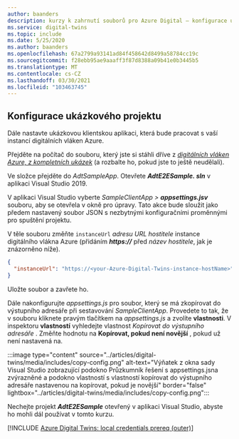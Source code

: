 ```yaml
---
author: baanders
description: kurzy k zahrnutí souborů pro Azure Digital – konfigurace ukázkového projektu
ms.service: digital-twins
ms.topic: include
ms.date: 5/25/2020
ms.author: baanders
ms.openlocfilehash: 67a2799a93141ad84f458642d8499a58784cc19c
ms.sourcegitcommit: f28ebb95ae9aaaff3f87d8388a09b41e0b3445b5
ms.translationtype: MT
ms.contentlocale: cs-CZ
ms.lasthandoff: 03/30/2021
ms.locfileid: "103463745"
---
```

## <a name="configure-the-sample-project"></a>Konfigurace ukázkového projektu

Dále nastavte ukázkovou klientskou aplikaci, která bude pracovat s vaší instancí digitálních vláken Azure.

Přejděte na počítač do souboru, který jste si stáhli dříve z [*digitálních vláken Azure, z kompletních ukázek*](/samples/azure-samples/digital-twins-samples/digital-twins-samples) (a rozbalte ho, pokud jste to ještě neudělali).

Ve složce přejděte do _AdtSampleApp_. Otevřete _**AdtE2ESample. sln**_ v aplikaci Visual Studio 2019. 

V aplikaci Visual Studio vyberte _SampleClientApp > **appsettings.jsv**_ souboru, aby se otevřela v okně pro úpravy. Tato akce bude sloužit jako předem nastavený soubor JSON s nezbytnými konfiguračními proměnnými pro spuštění projektu.

V těle souboru změňte `instanceUrl` *adresu URL hostitele* instance digitálního vlákna Azure (přidáním **_https://_** před *název hostitele*, jak je znázorněno níže).

```json
{
  "instanceUrl": "https://<your-Azure-Digital-Twins-instance-hostName>"
}
```

Uložte soubor a zavřete ho. 

Dále nakonfigurujte *appsettings.js* pro soubor, který se má zkopírovat do výstupního adresáře při sestavování *SampleClientApp*. Provedete to tak, že v souboru kliknete pravým tlačítkem na *appsettings.js* a zvolíte **vlastnosti**. V inspektoru **vlastností** vyhledejte vlastnost *Kopírovat do výstupního adresáře* . Změňte hodnotu na **Kopírovat, pokud není novější** , pokud už není nastavená na.

:::image type="content" source="../articles/digital-twins/media/includes/copy-config.png" alt-text="Výňatek z okna sady Visual Studio zobrazující podokno Průzkumník řešení s appsettings.jsna zvýrazněné a podokno vlastností s vlastností kopírovat do výstupního adresáře nastavenou na kopírovat, pokud je novější" border="false" lightbox="../articles/digital-twins/media/includes/copy-config.png":::

Nechejte projekt _**AdtE2ESample**_ otevřený v aplikaci Visual Studio, abyste ho mohli dál používat v tomto kurzu.

[!INCLUDE [Azure Digital Twins: local credentials prereq (outer)](digital-twins-local-credentials-outer.md)]
